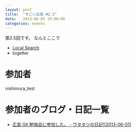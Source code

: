 ```yaml
---
layout: post
title:  "すごい広島 #2.5"
date:   2013-06-05 19:00:00
categories: events
---
```


第2.5回です。
なんとここで

* [Local Search](http://local.aguuu.com/events/15354)
* togetter

<!-- 概要 -->

# 参加者
nishimura_test
# 参加者のブログ・日記一覧
* [広島 Git 勉強会に参加した。 - ワタタツの日記!(2013-06-01)](http://kita.dyndns.org/diary/?date=20130601#p01)

